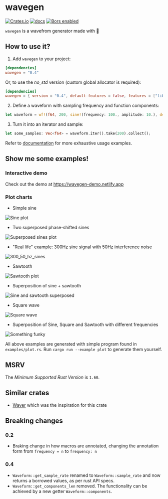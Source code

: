 # wavegen

[![Crates.io](https://img.shields.io/crates/v/wavegen)](https://crates.io/crates/wavegen)
[![docs](https://img.shields.io/docsrs/wavegen)](https://docs.rs/wavegen)
[![Bors enabled](https://bors.tech/images/badge_small.svg)](https://app.bors.tech/repositories/46467)

`wavegen` is a wavefrom generator made with 🦀

## How to use it?

1) Add `wavegen` to your project:

```toml
[dependencies]
wavegen = "0.4"
```
Or, to use the *no_std* version (custom global allocator is required):

```toml
[dependencies]
wavegen = { version = "0.4", default-features = false, features = ["libm"] }
```

2) Define a waveform with sampling frequency and function components:

```rust
let waveform = wf!(f64, 200, sine!(frequency: 100., amplitude: 10.), dc_bias!(20.));
```

3) Turn it into an iterator and sample:

```rust
let some_samples: Vec<f64> = waveform.iter().take(200).collect();
```

Refer to [documentation](https://docs.rs/wavegen) for more exhaustive usage examples.

## Show me some examples!

### Interactive demo

Check out the demo at https://wavegen-demo.netlify.app

### Plot charts

* Simple sine

![Sine plot](img/sine.png)

* Two superposed phase-shifted sines

![Superposed sines plot](img/sine_double.png)

* "Real life" example: 300Hz sine signal with 50Hz interference noise

![300_50_hz_sines](img/sines_300_50_hz.png)

* Sawtooth

![Sawtooth plot](img/sawtooth.png)

* Superposition of sine + sawtooth

![Sine and sawtooth superposed](img/sawtooth_sinesised.png)

* Square wave

![Square wave](img/square.png)

* Superposition of Sine, Square and Sawtooth with different frequencies

![Something funky](img/funky.png)

All above examples are generated with simple program found in `examples/plot.rs`. Run `cargo run --example plot` to generate them yourself.

## MSRV

The *Minimum Supported Rust Version* is `1.60`.

## Similar crates
* [Waver](https://github.com/amrali/waver/) which was the inspiration for this crate

## Breaking changes

### 0.2

- Braking change in how macros are annotated, changing the annotation form from `frequency = n` to `frequency: n`

### 0.4

- `Waveform::get_sample_rate` renamed to `Waveform::sample_rate` and now returns a borrowed values, as per rust API specs.
- `Waveform::get_components_len` removed. The functionality can be achieved by a new getter `Waveform::components`.
